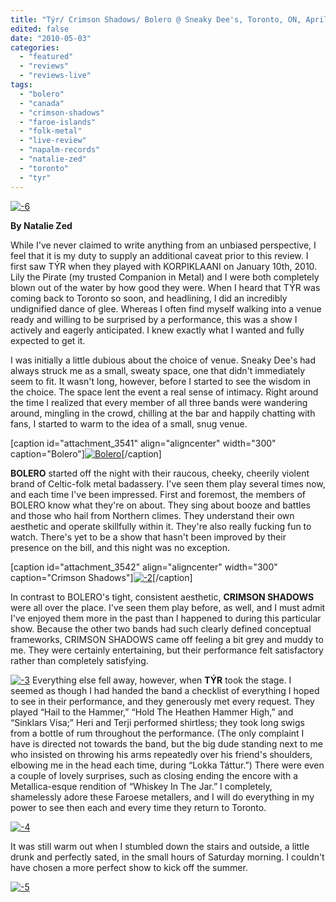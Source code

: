 ```yaml
---
title: "Týr/ Crimson Shadows/ Bolero @ Sneaky Dee's, Toronto, ON, April 30, 2010"
edited: false
date: "2010-05-03"
categories:
  - "featured"
  - "reviews"
  - "reviews-live"
tags:
  - "bolero"
  - "canada"
  - "crimson-shadows"
  - "faroe-islands"
  - "folk-metal"
  - "live-review"
  - "napalm-records"
  - "natalie-zed"
  - "toronto"
  - "tyr"
---
```


[![-6](http://www.hellbound.ca/wp-content/uploads/2010/05/6-225x300.jpg "-6")](http://www.hellbound.ca/wp-content/uploads/2010/05/6.jpg)

**By Natalie Zed**

While I've never claimed to write anything from an unbiased perspective, I feel that it is my duty to supply an additional caveat prior to this review. I first saw TÝR when they played with KORPIKLAANI on January 10th, 2010. Lily the Pirate (my trusted Companion in Metal) and I were both completely blown out of the water by how good they were. When I heard that TÝR was coming back to Toronto so soon, and headlining, I did an incredibly undignified dance of glee. Whereas I often find myself walking into a venue ready and willing to be surprised by a performance, this was a show I actively and eagerly anticipated. I knew exactly what I wanted and fully expected to get it.

I was initially a little dubious about the choice of venue. Sneaky Dee's had always struck me as a small, sweaty space, one that didn't immediately seem to fit. It wasn't long, however, before I started to see the wisdom in the choice. The space lent the event a real sense of intimacy. Right around the time I realized that every member of all three bands were wandering around, mingling in the crowd, chilling at the bar and happily chatting with fans, I started to warm to the idea of a small, snug venue.

\[caption id="attachment\_3541" align="aligncenter" width="300" caption="Bolero"\][![Bolero](http://www.hellbound.ca/wp-content/uploads/2010/05/1-300x225.jpg "-1")](http://www.hellbound.ca/wp-content/uploads/2010/05/1.jpg)\[/caption\]

**BOLERO** started off the night with their raucous, cheeky, cheerily violent brand of Celtic-folk metal badassery. I've seen them play several times now, and each time I've been impressed. First and foremost, the members of BOLERO know what they're on about. They sing about booze and battles and those who hail from Northern climes. They understand their own aesthetic and operate skillfully within it. They're also really fucking fun to watch. There's yet to be a show that hasn't been improved by their presence on the bill, and this night was no exception.

\[caption id="attachment\_3542" align="aligncenter" width="300" caption="Crimson Shadows"\][![-2](http://www.hellbound.ca/wp-content/uploads/2010/05/2-300x225.jpg "-2")](http://www.hellbound.ca/wp-content/uploads/2010/05/2.jpg)\[/caption\]

In contrast to BOLERO's tight, consistent aesthetic, **CRIMSON SHADOWS** were all over the place. I've seen them play before, as well, and I must admit I've enjoyed them more in the past than I happened to during this particular show. Because the other two bands had such clearly defined conceptual frameworks, CRIMSON SHADOWS came off feeling a bit grey and muddy to me. They were certainly entertaining, but their performance felt satisfactory rather than completely satisfying.

[![-3](http://www.hellbound.ca/wp-content/uploads/2010/05/3-300x225.jpg "-3")](http://www.hellbound.ca/wp-content/uploads/2010/05/3.jpg) Everything else fell away, however, when **TÝR** took the stage. I seemed as though I had handed the band a checklist of everything I hoped to see in their performance, and they generously met every request. They played “Hail to the Hammer,” “Hold The Heathen Hammer High,” and “Sinklars Visa;” Heri and Terji performed shirtless; they took long swigs from a bottle of rum throughout the performance. (The only complaint I have is directed not towards the band, but the big dude standing next to me who insisted on throwing his arms repeatedly over his friend's shoulders, elbowing me in the head each time, during “Lokka Táttur.”) There were even a couple of lovely surprises, such as closing ending the encore with a Metallica-esque rendition of “Whiskey In The Jar.” I completely, shamelessly adore these Faroese metallers, and I will do everything in my power to see then each and every time they return to Toronto.

[![-4](http://www.hellbound.ca/wp-content/uploads/2010/05/4-225x300.jpg "-4")](http://www.hellbound.ca/wp-content/uploads/2010/05/4.jpg)

It was still warm out when I stumbled down the stairs and outside, a little drunk and perfectly sated, in the small hours of Saturday morning. I couldn't have chosen a more perfect show to kick off the summer.

[![-5](http://www.hellbound.ca/wp-content/uploads/2010/05/5-225x300.jpg "-5")](http://www.hellbound.ca/wp-content/uploads/2010/05/5.jpg)
